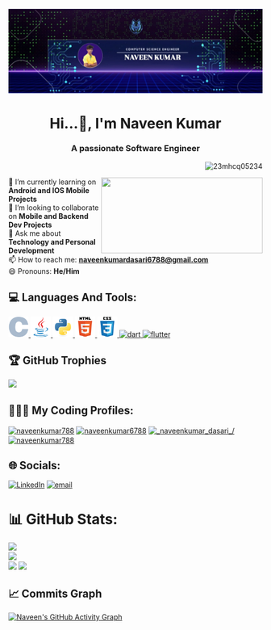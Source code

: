 ![logo](https://github.com/23MHCQ05234/23MHCQ05234/blob/main/GIT_PIC.jpg)

<h1 align="center">Hi...👋, I'm Naveen Kumar</h1>
<h3 align="center">A passionate Software Engineer </h3>

<p align="right"> <img src="https://komarev.com/ghpvc/?username=23mhcq05234&label=Profile%20views&color=0e75b6&style=flat" alt="23mhcq05234" /> </p>
<img align="right" height="150" width="320" src="https://github.com/23MHCQ05234/23MHCQ05234/blob/main/image_git.jpg?raw=true" />

🌱 I’m currently learning on **Android and IOS Mobile Projects** <br>
👯 I’m looking to collaborate on **Mobile and Backend Dev Projects** <br>
💬 Ask me about **Technology and Personal Development** <br>
📫 How to reach me: **naveenkumardasari6788@gmail.com** <br>
😄 Pronouns: **He/Him**

## 💻 Languages And Tools:
<p align="left"> <a href="https://www.cprogramming.com/" target="_blank" rel="noreferrer"> <img src="https://raw.githubusercontent.com/devicons/devicon/master/icons/c/c-original.svg" alt="c" width="40" height="40"/> </a>  <a href="https://www.java.com" target="_blank" rel="noreferrer"> <img src="https://raw.githubusercontent.com/devicons/devicon/master/icons/java/java-original.svg" alt="java" width="40" height="40"/> </a>  <a href="https://www.python.org" target="_blank" rel="noreferrer"> <img src="https://raw.githubusercontent.com/devicons/devicon/master/icons/python/python-original.svg" alt="python" width="40" height="40"/> </a>  <a href="https://www.w3.org/html/" target="_blank" rel="noreferrer"> <img src="https://raw.githubusercontent.com/devicons/devicon/master/icons/html5/html5-original-wordmark.svg" alt="html5" width="40" height="40"/> </a>  <a href="https://www.w3schools.com/css/" target="_blank" rel="noreferrer"> <img src="https://raw.githubusercontent.com/devicons/devicon/master/icons/css3/css3-original-wordmark.svg" alt="css3" width="40" height="40"/> </a>  <a href="https://dart.dev" target="_blank" rel="noreferrer"> <img src="https://www.vectorlogo.zone/logos/dartlang/dartlang-icon.svg" alt="dart" width="40" height="40"/> </a>  <a href="https://flutter.dev" target="_blank" rel="noreferrer"> <img src="https://www.vectorlogo.zone/logos/flutterio/flutterio-icon.svg" alt="flutter" width="40" height="40"/> </a>  </p>

## 🏆 GitHub Trophies
![](https://github-profile-trophy.vercel.app/?username=naveenkumar6788&theme=onedark&no-frame=true&no-bg=true&margin-w=4)


## 👨🏻‍💻 My Coding Profiles:
<p align="left">
<a href="https://www.codechef.com/users/naveenkumar788" target="blank"><img align="center" src="https://cdn.jsdelivr.net/npm/simple-icons@3.1.0/icons/codechef.svg" alt="naveenkumar788" height="30" width="40" /></a>   <a href="https://www.hackerrank.com/naveenkumar6788" target="blank"><img align="center" src="https://raw.githubusercontent.com/rahuldkjain/github-profile-readme-generator/master/src/images/icons/Social/hackerrank.svg" alt="naveenkumar6788" height="30" width="40" /></a>   <a href="https://auth.geeksforgeeks.org/user/_naveenkumar_dasari_/" target="blank"><img align="center" src="https://raw.githubusercontent.com/rahuldkjain/github-profile-readme-generator/master/src/images/icons/Social/geeks-for-geeks.svg" alt="_naveenkumar_dasari_/" height="30" width="40" /></a>   <a href="https://www.leetcode.com/naveenkumar788" target="blank"><img align="center" src="https://raw.githubusercontent.com/rahuldkjain/github-profile-readme-generator/master/src/images/icons/Social/leet-code.svg" alt="naveenkumar788" height="30" width="40" /></a>
</p>

## 🌐 Socials:
[![LinkedIn](https://img.shields.io/badge/LinkedIn-%230077B5.svg?logo=linkedin&logoColor=white)](https://linkedin.com/in/https://www.linkedin.com/in/naveen-kumar-dasari-582443330/) [![email](https://img.shields.io/badge/Email-D14836?logo=gmail&logoColor=white)](mailto:naveenkumardasari6778@gmail.com) 

# 📊 GitHub Stats:
![](https://github-readme-stats.vercel.app/api?username=naveenkumar6788&theme=dark&hide_border=false&include_all_commits=true&count_private=false)<br/>
![](https://nirzak-streak-stats.vercel.app/?user=naveenkumar6788&theme=dark&hide_border=false)<br/>
![](https://github-readme-stats.vercel.app/api/top-langs/?username=naveenkumar6788&theme=dark&hide_border=false&include_all_commits=true&count_private=false&layout=compact)
[![](https://visitcount.itsvg.in/api?id=naveenkumar6788&icon=0&color=0)](https://visitcount.itsvg.in)



## 📈 Commits Graph
[![Naveen's GitHub Activity Graph](https://github-readme-activity-graph.vercel.app/graph?username=naveenkumar6788&theme=react-dark)](https://github.com//github-readme-activity-graph)



